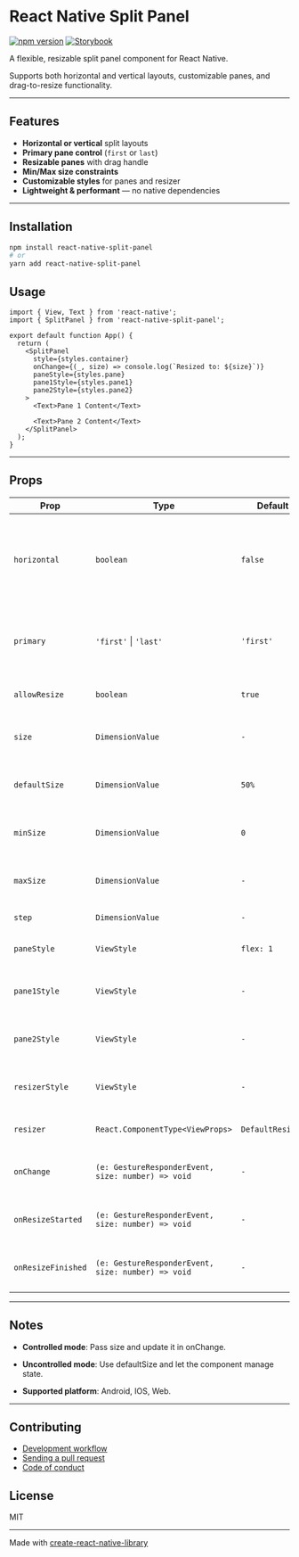 # React Native Split Panel
[![npm version](https://img.shields.io/npm/v/react-native-split-panel.svg)](https://www.npmjs.com/package/react-custom-highlight)
[![Storybook](https://img.shields.io/badge/Storybook-Live%20Demo-ff4785?logo=storybook&logoColor=white)](https://fe-kr.github.io/react-native-split-panel/)

A flexible, resizable split panel component for React Native.

Supports both horizontal and vertical layouts, customizable panes, and drag-to-resize functionality.

---

## Features

- **Horizontal or vertical** split layouts
- **Primary pane control** (`first` or `last`)
- **Resizable panes** with drag handle
- **Min/Max size constraints**
- **Customizable styles** for panes and resizer
- **Lightweight & performant** — no native dependencies

---

## Installation

```sh
npm install react-native-split-panel
# or
yarn add react-native-split-panel
```

## Usage

```tsx
import { View, Text } from 'react-native';
import { SplitPanel } from 'react-native-split-panel';

export default function App() {
  return (
    <SplitPanel
      style={styles.container}
      onChange={(_, size) => console.log(`Resized to: ${size}`)}
      paneStyle={styles.pane}
      pane1Style={styles.pane1}
      pane2Style={styles.pane2}
    >
      <Text>Pane 1 Content</Text>

      <Text>Pane 2 Content</Text>
    </SplitPanel>
  );
}
```

---

## Props

| Prop               | Type                                               | Default          | Description                                                               |
| ------------------ | -------------------------------------------------- | ---------------- | ------------------------------------------------------------------------- |
| `horizontal`       | `boolean`                                          | `false`          | If `true`, panes are arranged side-by-side; otherwise stacked vertically. |
| `primary`          | `'first'` \| `'last'`                              | `'first'`        | Which pane is considered the primary (resized) pane.                      |
| `allowResize`      | `boolean`                                          | `true`           | Enables or disables resizing.                                             |
| `size`             | `DimensionValue`                                   | `-`              | Controlled size of the primary pane.                                      |
| `defaultSize`      | `DimensionValue`                                   | `50%`            | Initial size of the primary pane.                          |
| `minSize`          | `DimensionValue`                                   | `0`              | Minimum size of the primary pane.                                         |
| `maxSize`          | `DimensionValue`                                   | `-`              | Maximum size of the primary pane.                                         |
| `step`             | `DimensionValue`                                   | `-`              | Step size for resizing.                                                   |
| `paneStyle`        | `ViewStyle`                                        | `flex: 1`        | Style applied to both panes.                                              |
| `pane1Style`       | `ViewStyle`                                        | `-`              | Style applied to the first pane.                                          |
| `pane2Style`       | `ViewStyle`                                        | `-`              | Style applied to the second pane.                                         |
| `resizerStyle`     | `ViewStyle`                                        | `-`              | Style applied to the resizer handle.                                      |
| `resizer`          | `React.ComponentType<ViewProps>`                   | `DefaultResizer` | Custom resizer component.                                                 |
| `onChange`         | `(e: GestureResponderEvent, size: number) => void` | `-`              | Called when the pane size changes.                                        |
| `onResizeStarted`  | `(e: GestureResponderEvent, size: number) => void` | `-`              | Called when resizing starts.                                              |
| `onResizeFinished` | `(e: GestureResponderEvent, size: number) => void` | `-`              | Called when resizing ends.                                                |

---

## Notes
- **Controlled mode**: Pass size and update it in onChange.

- **Uncontrolled mode**: Use defaultSize and let the component manage state.

- **Supported platform**: Android, IOS, Web.

---

## Contributing

- [Development workflow](CONTRIBUTING.md#development-workflow)
- [Sending a pull request](CONTRIBUTING.md#sending-a-pull-request)
- [Code of conduct](CODE_OF_CONDUCT.md)

## License

MIT

---

Made with [create-react-native-library](https://github.com/callstack/react-native-builder-bob)
